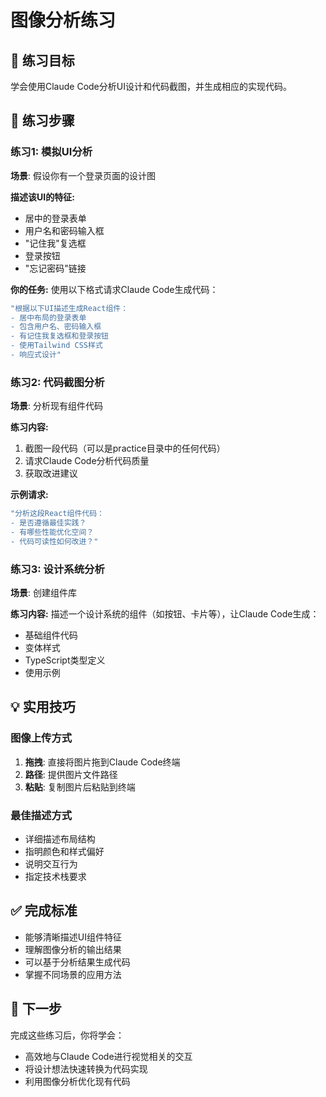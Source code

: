 # 图像分析练习

## 🎯 练习目标
学会使用Claude Code分析UI设计和代码截图，并生成相应的实现代码。

## 📝 练习步骤

### 练习1: 模拟UI分析
**场景**: 假设你有一个登录页面的设计图

**描述该UI的特征:**
- 居中的登录表单
- 用户名和密码输入框
- "记住我"复选框
- 登录按钮
- "忘记密码"链接

**你的任务:**
使用以下格式请求Claude Code生成代码：

```bash
"根据以下UI描述生成React组件：
- 居中布局的登录表单
- 包含用户名、密码输入框
- 有记住我复选框和登录按钮
- 使用Tailwind CSS样式
- 响应式设计"
```

### 练习2: 代码截图分析
**场景**: 分析现有组件代码

**练习内容:**
1. 截图一段代码（可以是practice目录中的任何代码）
2. 请求Claude Code分析代码质量
3. 获取改进建议

**示例请求:**
```bash
"分析这段React组件代码：
- 是否遵循最佳实践？
- 有哪些性能优化空间？
- 代码可读性如何改进？"
```

### 练习3: 设计系统分析
**场景**: 创建组件库

**练习内容:**
描述一个设计系统的组件（如按钮、卡片等），让Claude Code生成：
- 基础组件代码
- 变体样式
- TypeScript类型定义
- 使用示例

## 💡 实用技巧

### 图像上传方式
1. **拖拽**: 直接将图片拖到Claude Code终端
2. **路径**: 提供图片文件路径
3. **粘贴**: 复制图片后粘贴到终端

### 最佳描述方式
- 详细描述布局结构
- 指明颜色和样式偏好
- 说明交互行为
- 指定技术栈要求

## ✅ 完成标准
- 能够清晰描述UI组件特征
- 理解图像分析的输出结果
- 可以基于分析结果生成代码
- 掌握不同场景的应用方法

## 🎯 下一步
完成这些练习后，你将学会：
- 高效地与Claude Code进行视觉相关的交互
- 将设计想法快速转换为代码实现
- 利用图像分析优化现有代码